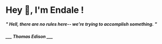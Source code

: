 <h1 title="head"> Hey 👋, I'm Endale !</h1>

**<h5><i>" Hell, there are no rules here-- we're trying to accomplish something. "</i></h5>**

*<b>___ Thomas Edison ___</b>*
